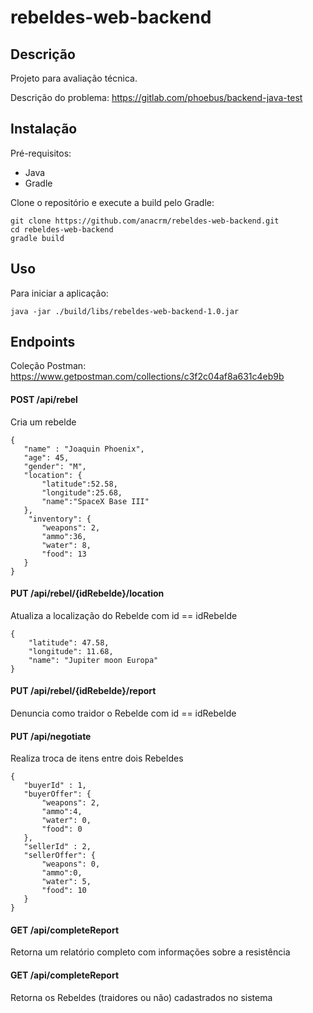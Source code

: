 # rebeldes-web-backend

## Descrição

Projeto para avaliação técnica.

Descrição do problema: https://gitlab.com/phoebus/backend-java-test

## Instalação

Pré-requisitos:

- Java
- Gradle

Clone o repositório e execute a build pelo Gradle:
```
git clone https://github.com/anacrm/rebeldes-web-backend.git
cd rebeldes-web-backend
gradle build
```
## Uso 

Para iniciar a aplicação:
```
java -jar ./build/libs/rebeldes-web-backend-1.0.jar
```
## Endpoints

Coleção Postman: https://www.getpostman.com/collections/c3f2c04af8a631c4eb9b

#### POST /api/rebel
Cria um rebelde
```
{
   "name" : "Joaquin Phoenix",
   "age": 45,
   "gender": "M",
   "location": {
       "latitude":52.58,
       "longitude":25.68,
       "name":"SpaceX Base III"
   },
    "inventory": {
       "weapons": 2,
       "ammo":36,
       "water": 8,
       "food": 13
   }
}
```

#### PUT /api/rebel/{idRebelde}/location
Atualiza a localização do Rebelde com id == idRebelde
```
{
    "latitude": 47.58,
    "longitude": 11.68,
    "name": "Jupiter moon Europa"
}
```

#### PUT /api/rebel/{idRebelde}/report
Denuncia como traidor o Rebelde com id == idRebelde


#### PUT /api/negotiate
Realiza troca de itens entre dois Rebeldes

```
{
   "buyerId" : 1,
   "buyerOffer": {
       "weapons": 2,
       "ammo":4,
       "water": 0,
       "food": 0
   },
   "sellerId" : 2,
   "sellerOffer": {
       "weapons": 0,
       "ammo":0,
       "water": 5,
       "food": 10
   }
}
```

#### GET /api/completeReport

Retorna um relatório completo com informações sobre a resistência

#### GET /api/completeReport

Retorna os Rebeldes (traidores ou não) cadastrados no sistema










